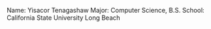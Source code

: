 Name: Yisacor Tenagashaw
Major: Computer Science, B.S.
School: California State University Long Beach
